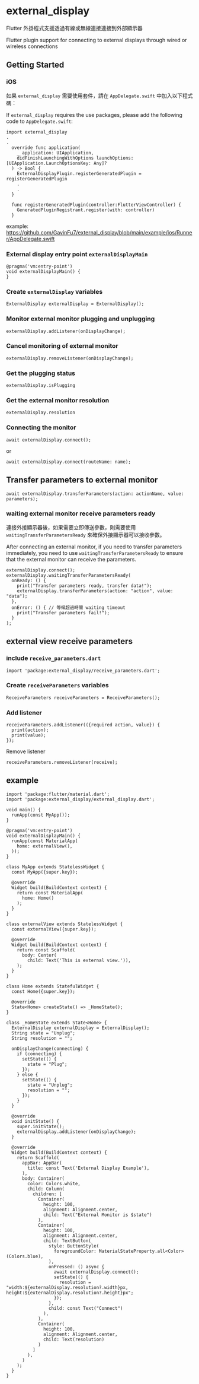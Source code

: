 # external_display

Flutter 外掛程式支援透過有線或無線連接連接到外部顯示器

Flutter plugin support for connecting to external displays through wired or wireless connections

## Getting Started

### iOS

如果 `external_display` 需要使用套件，請在 `AppDelegate.swift` 中加入以下程式碼：

If `external_display` requires the use packages, please add the following code to `AppDelegate.swift`:

```
import external_display
.
.
  override func application(
    _ application: UIApplication,
    didFinishLaunchingWithOptions launchOptions: [UIApplication.LaunchOptionsKey: Any]?
  ) -> Bool {
    ExternalDisplayPlugin.registerGeneratedPlugin = registerGeneratedPlugin
    .
    .
  }

  func registerGeneratedPlugin(controller:FlutterViewController) {
    GeneratedPluginRegistrant.register(with: controller)
  }
```

example: <https://github.com/GavinFu7/external_display/blob/main/example/ios/Runner/AppDelegate.swift>

### External display entry point `externalDisplayMain`
```
@pragma('vm:entry-point')
void externalDisplayMain() {
}
```

### Create `externalDisplay` variables
```
ExternalDisplay externalDisplay = ExternalDisplay();
```

### Monitor external monitor plugging and unplugging
```
externalDisplay.addListener(onDisplayChange);
```

### Cancel monitoring of external monitor
```
externalDisplay.removeListener(onDisplayChange);
```

### Get the plugging status
```
externalDisplay.isPlugging
```

### Get the external monitor resolution
```
externalDisplay.resolution
```

### Connecting the monitor
```
await externalDisplay.connect();
```
or
```
await externalDisplay.connect(routeName: name);
```

## Transfer parameters to external monitor
```
await externalDisplay.transferParameters(action: actionName, value: parameters);
```

### waiting external monitor receive parameters ready

連接外接顯示器後，如果需要立即傳送參數，則需要使用 `waitingTransferParametersReady` 來確保外接顯示器可以接收參數。

After connecting an external monitor, if you need to transfer parameters immediately, you need to use `waitingTransferParametersReady` to ensure that the external monitor can receive the parameters.

```
externalDisplay.connect();
externalDisplay.waitingTransferParametersReady(
  onReady: () {
    print("Transfer parameters ready, transfer data!");
    externalDisplay.transferParameters(action: "action", value: "data");
  },
  onError: () { // 等候超過時間 waiting timeout
    print("Transfer parameters fail!");
  }
);
```

## external view receive parameters

### include `receive_parameters.dart`
```
import 'package:external_display/receive_parameters.dart';
```

### Create `receiveParameters` variables
```
ReceiveParameters receiveParameters = ReceiveParameters();
```

### Add listener
```
receiveParameters.addListener(({required action, value}) {
  print(action);
  print(value);
});
```

Remove listener
```
receiveParameters.removeListener(receive);
```

## example
```
import 'package:flutter/material.dart';
import 'package:external_display/external_display.dart';

void main() {
  runApp(const MyApp());
}

@pragma('vm:entry-point')
void externalDisplayMain() {
  runApp(const MaterialApp(
    home: externalView(),
  ));
}

class MyApp extends StatelessWidget {
  const MyApp({super.key});

  @override
  Widget build(BuildContext context) {
    return const MaterialApp(
      home: Home()
    );
  }
}

class externalView extends StatelessWidget {
  const externalView({super.key});

  @override
  Widget build(BuildContext context) {
    return const Scaffold(
      body: Center(
        child: Text('This is external view.')),
    );
  }
}

class Home extends StatefulWidget {
  const Home({super.key});

  @override
  State<Home> createState() => _HomeState();
}

class _HomeState extends State<Home> {
  ExternalDisplay externalDisplay = ExternalDisplay();
  String state = "Unplug";
  String resolution = "";

  onDisplayChange(connecting) {
    if (connecting) {
      setState(() {
        state = "Plug";
      });
    } else {
      setState(() {
        state = "Unplug";
        resolution = "";
      });
    }
  }

  @override
  void initState() {
    super.initState();
    externalDisplay.addListener(onDisplayChange);
  }

  @override
  Widget build(BuildContext context) {
    return Scaffold(
      appBar: AppBar(
        title: const Text('External Display Example'),
      ),
      body: Container(
        color: Colors.white,
        child: Column(
          children: [
            Container(
              height: 100,
              alignment: Alignment.center,
              child: Text("External Monitor is $state")
            ),
            Container(
              height: 100,
              alignment: Alignment.center,
              child: TextButton(
                style: ButtonStyle(
                  foregroundColor: MaterialStateProperty.all<Color>(Colors.blue),
                ),
                onPressed: () async { 
                  await externalDisplay.connect();
                  setState(() {
                    resolution = "width:${externalDisplay.resolution?.width}px, height:${externalDisplay.resolution?.height}px";
                  });
                },
                child: const Text("Connect")
              ),
            ),
            Container(
              height: 100,
              alignment: Alignment.center,
              child: Text(resolution)
            )
          ]
        ),
      )
    );
  }
}
```